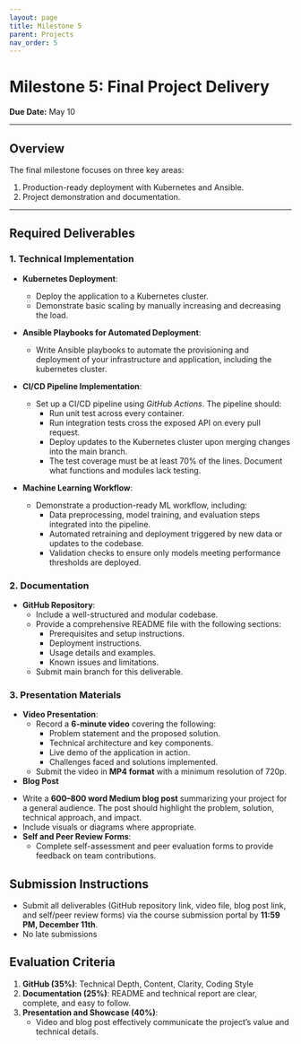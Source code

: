```yaml
---
layout: page
title: Milestone 5
parent: Projects
nav_order: 5
---
```


# Milestone 5: Final Project Delivery
**Due Date:**  May 10

<!-- **Showcase:** December 9th, 9:00–11:00 AM -->

---
## Overview
The final milestone focuses on three key areas:
1. Production-ready deployment with Kubernetes and Ansible.
2. Project demonstration and documentation.
<!-- 3. Public communication of results through a live showcase. -->

---

## Required Deliverables
### 1. Technical Implementation
- **Kubernetes Deployment**:
  - Deploy the application to a Kubernetes cluster.
  - Demonstrate basic scaling by manually increasing and decreasing the  load.
- **Ansible Playbooks for Automated Deployment**:
  - Write Ansible playbooks to automate the provisioning and deployment of your infrastructure and application, including the kubernetes cluster.
- **CI/CD Pipeline Implementation**:
  - Set up a CI/CD pipeline using *GitHub Actions*. The pipeline should:
    - Run unit test across every container.
    - Run integration tests cross the exposed API on every pull request.
    - Deploy updates to the Kubernetes cluster upon merging changes into the main branch.
    - The test coverage must be at least 70% of the lines. Document what functions and modules lack testing. 

- **Machine Learning Workflow**:
  - Demonstrate a production-ready ML workflow, including:
    - Data preprocessing, model training, and evaluation steps integrated into the pipeline.
    - Automated retraining and deployment triggered by new data or updates to the codebase.
    - Validation checks to ensure only models meeting performance thresholds are deployed.


### 2. Documentation
- **GitHub Repository**:
  - Include a well-structured and modular codebase.
  - Provide a comprehensive README file with the following sections:
    - Prerequisites and setup instructions.
    - Deployment instructions.
    - Usage details and examples.
    - Known issues and limitations.
  - Submit main branch for this deliverable.



### 3. Presentation Materials
- **Video Presentation**:
  - Record a **6-minute video** covering the following:
    - Problem statement and the proposed solution.
    - Technical architecture and key components.
    - Live demo of the application in action.
    - Challenges faced and solutions implemented.
  - Submit the video in **MP4 format** with a minimum resolution of 720p.
- **Blog Post** 
 <!-- (See [Ed for more details](https://edstem.org/us/courses/58478/discussion/5770637))**: -->
  - Write a **600–800 word Medium blog post** summarizing your project for a general audience. The post should highlight the problem, solution, technical approach, and impact.
  - Include visuals or diagrams where appropriate.
- **Self and Peer Review Forms**:
  - Complete self-assessment and peer evaluation forms to provide feedback on team contributions.



<!-- ### 4. Showcase (Dec 9th)
- **Event Format**:
  - Each team will have **45 minutes** during the live showcase to present their project.
  - Participants will visit your booth to interact with your application and learn about your implementation.
  - Monitors will be provided to most teams. Additional equipment or materials must be arranged by the team.
- **App Requirements**:
  - The app must be fully functional and hosted on **Google Cloud Platform (GCP)** or **AWS**, accessible via a public URL.
  - Include a **QR code** linking to your application to allow visitors to easily access and explore it.
  - Prepare to explain your problem, solution, technical implementation, and business value to participants.
- **Best of Show Award**:
  A committee will evaluate all projects during the showcase to select the **Best of Show**. Evaluation criteria include:
  - Innovation and impact.
  - Technical complexity and robustness.
  - Clarity of presentation and engagement with participants. -->


## Submission Instructions
- Submit all deliverables (GitHub repository link, video file, blog post link, and self/peer review forms) via the course submission portal by **11:59 PM, December 11th**.
- No late submissions


## Evaluation Criteria
1. **GitHub (35%)**: Technical Depth, Content, Clarity, Coding Style
2. **Documentation (25%)**: README and technical report are clear, complete, and easy to follow.
3. **Presentation and Showcase (40%)**:
   - Video and blog post effectively communicate the project’s value and technical details.
   <!-- - Engagement during the live showcase demonstrates clarity and understanding. -->